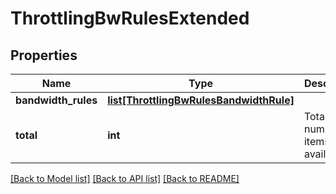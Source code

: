 # ThrottlingBwRulesExtended

## Properties
Name | Type | Description | Notes
------------ | ------------- | ------------- | -------------
**bandwidth_rules** | [**list[ThrottlingBwRulesBandwidthRule]**](ThrottlingBwRulesBandwidthRule.md) |  | 
**total** | **int** | Total number of items available. | 

[[Back to Model list]](../README.md#documentation-for-models) [[Back to API list]](../README.md#documentation-for-api-endpoints) [[Back to README]](../README.md)


